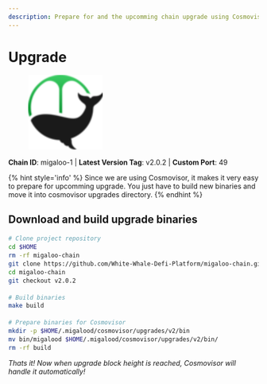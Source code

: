 ```yaml
---
description: Prepare for and the upcomming chain upgrade using Cosmovisor.
---
```


# Upgrade

<figure><img src="https://raw.githubusercontent.com/kj89/cosmos-images/main/logos/migaloo.png" width="150" alt=""><figcaption></figcaption></figure>

**Chain ID**: migaloo-1 | **Latest Version Tag**: v2.0.2 | **Custom Port**: 49

{% hint style='info' %}
Since we are using Cosmovisor, it makes it very easy to prepare for upcomming upgrade.
You just have to build new binaries and move it into cosmovisor upgrades directory.
{% endhint %}

## Download and build upgrade binaries

```bash
# Clone project repository
cd $HOME
rm -rf migaloo-chain
git clone https://github.com/White-Whale-Defi-Platform/migaloo-chain.git
cd migaloo-chain
git checkout v2.0.2

# Build binaries
make build

# Prepare binaries for Cosmovisor
mkdir -p $HOME/.migalood/cosmovisor/upgrades/v2/bin
mv bin/migalood $HOME/.migalood/cosmovisor/upgrades/v2/bin/
rm -rf build
```

*Thats it! Now when upgrade block height is reached, Cosmovisor will handle it automatically!*
